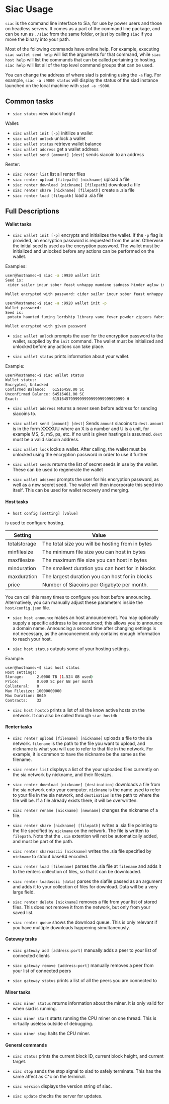 Siac Usage
==========

`siac` is the command line interface to Sia, for use by power users and
those on headless servers. It comes as a part of the command line
package, and can be run as `./siac` from the same folder, or just by
calling `siac` if you move the binary into your path.

Most of the following commands have online help. For example, executing
`siac wallet send help` will list the arguments for that command,
while `siac host help` will list the commands that can be called
pertaining to hosting. `siac help` will list all of the top level
command groups that can be used.

You can change the address of where siad is pointing using the `-a`
flag. For example, `siac -a :9000 status` will display the status of
the siad instance launched on the local machine with `siad -a :9000`.

Common tasks
------------
* `siac status` view block height

Wallet:
* `siac wallet init [-p]` initilize a wallet
* `siac wallet unlock` unlock a wallet
* `siac wallet status` retrieve wallet balance
* `siac wallet address` get a wallet address
* `siac wallet send [amount] [dest]` sends siacoin to an address

Renter:
* `siac renter list` list all renter files
* `siac renter upload [filepath] [nickname]` upload a file
* `siac renter download [nickname] [filepath]` download a file
* `siac renter share [nickname] [filepath]` create a .sia file
* `siac renter load [filepath]` load a .sia file


Full Descriptions
-----------------

#### Wallet tasks

* `siac wallet init [-p]` encrypts and initializes the wallet. If the
`-p` flag is provided, an encryption password is requested from the
user. Otherwise the initial seed is used as the encryption
password. The wallet must be initialized and unlocked before any
actions can be performed on the wallet.

Examples:
```bash
user@hostname:~$ siac -a :9920 wallet init
Seed is:
 cider sailor incur sober feast unhappy mundane sadness hinder aglow imitate amaze duties arrow gigantic uttered inflamed girth myriad jittery hexagon nail lush reef sushi pastry southern inkling acquire

Wallet encrypted with password: cider sailor incur sober feast unhappy mundane sadness hinder aglow imitate amaze duties arrow gigantic uttered inflamed girth myriad jittery hexagon nail lush reef sushi pastry southern inkling acquire
```

```bash
user@hostname:~$ siac -a :9920 wallet init -p
Wallet password:
Seed is:
 potato haunted fuming lordship library vane fever powder zippers fabrics dexterity hoisting emails pebbles each vampire rockets irony summon sailor lemon vipers foxes oneself glide cylinder vehicle mews acoustic

Wallet encrypted with given password
```

* `siac wallet unlock` prompts the user for the encryption password
to the wallet, supplied by the `init` command. The wallet must be
initialized and unlocked before any actions can take place.

* `siac wallet status` prints information about your wallet.

Example:
```bash
user@hostname:~$ siac wallet status
Wallet status:
Encrypted, Unlocked
Confirmed Balance:   61516458.00 SC
Unconfirmed Balance: 64516461.00 SC
Exact:               61516457999999999999999999999999 H
```

* `siac wallet address` returns a never seen before address for sending
siacoins to.

* `siac wallet send [amount] [dest]` Sends `amount` siacoins to
`dest`. `amount` is in the form XXXXUU where an X is a number and U is
a unit, for example MS, S, mS, ps, etc. If no unit is given hastings
is assumed. `dest` must be a valid siacoin address.

* `siac wallet lock` locks a wallet. After calling, the wallet must be unlocked
using the encryption password in order to use it further

* `siac wallet seeds` returns the list of secret seeds in use by the
wallet. These can be used to regenerate the wallet

* `siac wallet addseed` prompts the user for his encryption password,
as well as a new secret seed. The wallet will then incorporate this
seed into itself. This can be used for wallet recovery and merging.

#### Host tasks
* `host config [setting] [value]`

is used to configure hosting.

| Setting      | Value                                            |
| ------------ | ------------------------------------------------ |
| totalstorage | The total size you will be hosting from in bytes |
| minfilesize  | The minimum file size you can host in bytes      |
| maxfilesize  | The maximum file size you can host in bytes      |
| minduration  | The smallest duration you can host for in blocks |
| maxduration  | The largest duration you can host for in blocks  |
| price        | Number of Siacoins per Gigabyte per month.       |

You can call this many times to configure you host before
announcing. Alternatively, you can manually adjust these parameters
inside the `host/config.json` file.

* `siac host announce` makes an host announcement. You may optionally
supply a specific address to be announced; this allows you to announce a domain
name. Announcing a second time after changing settings is not necessary, as the
announcement only contains enough information to reach your host.

* `siac host status` outputs some of your hosting settings.

Example:
```bash
user@hostname:~$ siac host status
Host settings:
Storage:      2.0000 TB (1.524 GB used)
Price:        0.000 SC per GB per month
Collateral:   0
Max Filesize: 10000000000
Max Duration: 8640
Contracts:    32
```

* `siac host hostdb` prints a list of all the know active hosts on the
network. It can also be called through `siac hostdb`

#### Renter tasks
* `siac renter upload [filename] [nickname]` uploads a file to the sia
network. `filename` is the path to the file you want to upload, and
nickname is what you will use to refer to that file in the
network. For example, it is common to have the nickname be the same as
the filename.

* `siac renter list` displays a list of the your uploaded files
currently on the sia network by nickname, and their filesizes.

* `siac renter download [nickname] [destination]` downloads a file
from the sia network onto your computer. `nickname` is the name used
to refer to your file in the sia network, and `destination` is the
path to where the file will be. If a file already exists there, it
will be overwritten.

* `siac renter rename [nickname] [newname]` changes the nickname of a
  file.

* `siac renter share [nickname] [filepath]` writes a .sia file
pointing to the file specified by `nickname` on the network. The file
is written to `filepath`. Note that the `.sia` extention will not be
automatically added, and must be part of the path.

* `siac renter shareascii [nickname]` writes the .sia file specified
  by `nickname` to stdout base64 encoded.

* `siac renter load [filename]` parses the .sia file at `filename` and
adds it to the renters collection of files, so that it can be
downloaded.

* `siac renter loadascii [data]` parses the siafile passed as an
argument and adds it to your collection of files for download. Data
will be a very large field.

* `siac renter delete [nickname]` removes a file from your list of
stored files. This does not remove it from the network, but only from
your saved list.

* `siac renter queue` shows the download queue. This is only relevant
if you have multiple downloads happening simultaneously.

#### Gateway tasks
* `siac gateway add [address:port]` manually adds a peer to your list
of connected clients

* `siac gateway remove [address:port]` manually removes a peer from
your list of connected peers

* `siac gateway status` prints a list of all the peers you are
connected to

#### Miner tasks
* `siac miner status` returns information about the miner. It is only
valid for when siad is running.

* `siac miner start` starts running the CPU miner on one thread. This
is virtually useless outside of debugging.

* `siac miner stop` halts the CPU miner.

#### General commands
* `siac status` prints the current block ID, current block height, and
current target.

* `siac stop` sends the stop signal to siad to safely terminate. This
has the same affect as C^c on the terminal.

* `siac version` displays the version string of siac.

* `siac update` checks the server for updates.
